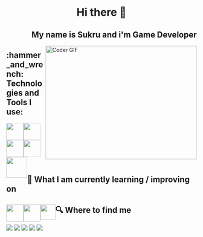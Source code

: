 <h1 align="center"> Hi there 👋 </h1>
<h2 align="right"> My name is Sukru and i'm Game Developer </h2>


<img src="https://media.giphy.com/media/SWoSkN6DxTszqIKEqv/giphy.gif" alt="Coder GIF" width="400" height="300" align="right">

<h2 align="left">:hammer_and_wrench: Technologies and Tools I use:</h2>
<div style style="width:100%; height:auto;">
<img src="https://img.icons8.com/color/50/000000/c-sharp-logo.png" height="45" style="float:left"/ >
<img src="https://img.icons8.com/color/50/000000/c-programming.png"height="45" style="float:left"/>
<img src="https://img.icons8.com/color/50/000000/html-5--v1.png" height="45" style="float:left"/>
<img src="https://img.icons8.com/color/50/000000/css3.png" height="45"/>
<img src="https://img.icons8.com/nolan/50/unity.png" height="55" style="float:left"/>
<div>

<br>
<h2 align="left">📖 What I am currently learning / improving on </h2>
 
<div style style="width:100%; height:auto;">
<img src="https://img.icons8.com/color/50/000000/c-plus-plus-logo.png" height="45" style="float:left"/>
<img src="https://img.icons8.com/nolan/50/unreal-engine.png" height="45" style="float:left"/>
<img src="https://img.icons8.com/color/50/000000/python--v2.png" height="40" style="float:left"/>
<div>
 
 <h2> 🔍  Where to find me </h2>
 <div>
  <img src="https://img.shields.io/badge/e‑mail-D14836.svg?style=for-the-badge&logo=GMail&logoColor=white"/>
  <img src="https://img.shields.io/badge/instagram-E4405F.svg?style=for-the-badge&logo=instagram&logoColor=white"/>
  <img src="https://img.shields.io/badge/twitch-9146FF.svg?style=for-the-badge&logo=twitch&logoColor=white"/>
  <img src="https://img.shields.io/badge/linkedin-0077B5.svg?style=for-the-badge&logo=linkedin&logoColor=white"/>
  <img src="https://img.shields.io/badge/twitter-1DA1F2.svg?style=for-the-badge&logo=twitter&logoColor=white"/>
 </div>
